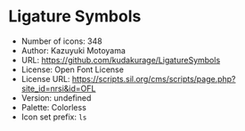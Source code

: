 # Ligature Symbols

- Number of icons: 348
- Author: Kazuyuki Motoyama
- URL: https://github.com/kudakurage/LigatureSymbols
- License: Open Font License
- License URL: https://scripts.sil.org/cms/scripts/page.php?site_id=nrsi&id=OFL
- Version: undefined
- Palette: Colorless
- Icon set prefix: `ls`
